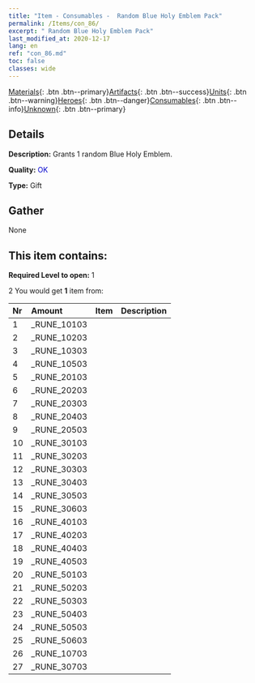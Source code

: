 ```yaml
---
title: "Item - Consumables -  Random Blue Holy Emblem Pack"
permalink: /Items/con_86/
excerpt: " Random Blue Holy Emblem Pack"
last_modified_at: 2020-12-17
lang: en
ref: "con_86.md"
toc: false
classes: wide
---
```

 [Materials](/Items/){: .btn .btn--primary}[Artifacts](/Items/Artifacts/){: .btn .btn--success}[Units](/Items/Units/){: .btn .btn--warning}[Heroes](/Items/Heroes/){: .btn .btn--danger}[Consumables](/Items/Consumables/){: .btn .btn--info}[Unknown](/Items/Unknown/){: .btn .btn--primary}

## Details
 **Description:** Grants 1 random Blue Holy Emblem.

 **Quality:** <span style="color: #0000CD">OK</span>

 **Type:** Gift

## Gather

  None

## This item contains:

 **Required Level to open:** 1

 2 You would get **1** item  from:

  | Nr | Amount |     Item    | Description |
  |:---|:-------|:------------|:-----------:|
  | 1 | _RUNE_10103 | 
  | 2 | _RUNE_10203 | 
  | 3 | _RUNE_10303 | 
  | 4 | _RUNE_10503 | 
  | 5 | _RUNE_20103 | 
  | 6 | _RUNE_20203 | 
  | 7 | _RUNE_20303 | 
  | 8 | _RUNE_20403 | 
  | 9 | _RUNE_20503 | 
  | 10 | _RUNE_30103 | 
  | 11 | _RUNE_30203 | 
  | 12 | _RUNE_30303 | 
  | 13 | _RUNE_30403 | 
  | 14 | _RUNE_30503 | 
  | 15 | _RUNE_30603 | 
  | 16 | _RUNE_40103 | 
  | 17 | _RUNE_40203 | 
  | 18 | _RUNE_40403 | 
  | 19 | _RUNE_40503 | 
  | 20 | _RUNE_50103 | 
  | 21 | _RUNE_50203 | 
  | 22 | _RUNE_50303 | 
  | 23 | _RUNE_50403 | 
  | 24 | _RUNE_50503 | 
  | 25 | _RUNE_50603 | 
  | 26 | _RUNE_10703 | 
  | 27 | _RUNE_30703 | 
